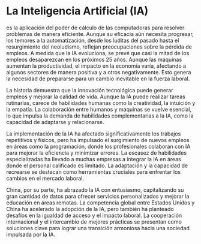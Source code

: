 # La Inteligencia Artificial (IA) 
es la aplicación del poder de cálculo de las computadoras para resolver problemas de manera eficiente. Aunque su eficacia aún necesita progresar, los temores a la automatización, desde los luditas del pasado hasta el resurgimiento del neoludismo, reflejan preocupaciones sobre la pérdida de empleos. A medida que la IA evoluciona, se prevé que casi la mitad de los empleos desaparezcan en los próximos 25 años. Aunque las máquinas aumentan la productividad, el impacto en la economía varía, afectando a algunos sectores de manera positiva y a otros negativamente. Esto genera la necesidad de prepararse para un cambio inevitable en la fuerza laboral.

La historia demuestra que la innovación tecnológica puede generar empleos y mejorar la calidad de vida. Aunque la IA puede realizar tareas rutinarias, carece de habilidades humanas como la creatividad, la intuición y la empatía. La colaboración entre humanos y máquinas se vuelve esencial, lo que impulsa la demanda de habilidades complementarias a la IA, como la capacidad de adaptarse y relacionarse.

La implementación de la IA ha afectado significativamente los trabajos repetitivos y físicos, pero ha impulsado el surgimiento de nuevos empleos en áreas como la programación, donde los profesionales colaboran con IA para mejorar la eficiencia y minimizar errores. La escasez de habilidades especializadas ha llevado a muchas empresas a integrar la IA en áreas donde el personal calificado es limitado. La adaptación y la capacidad de recrearse se destacan como herramientas cruciales para enfrentar los cambios en el mercado laboral.

China, por su parte, ha abrazado la IA con entusiasmo, capitalizando su gran cantidad de datos para ofrecer servicios personalizados y mejorar la educación en áreas remotas. La competencia global entre Estados Unidos y China ha acelerado la adopción de la IA, pero también ha planteado desafíos en la igualdad de acceso y el impacto laboral. La cooperación internacional y el intercambio de mejores prácticas se presentan como soluciones clave para lograr una transición armoniosa hacia una sociedad impulsada por la IA.
